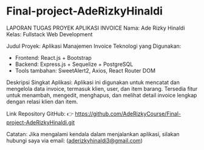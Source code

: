 # Final-project-AdeRizkyHinaldi
LAPORAN TUGAS PROYEK APLIKASI INVOICE
Nama: Ade Rizky Hinaldi
Kelas: Fullstack Web Development

Judul Proyek: Aplikasi Manajemen Invoice
Teknologi yang Digunakan:
- Frontend: React.js + Bootstrap
- Backend: Express.js + Sequelize + PostgreSQL
- Tools tambahan: SweetAlert2, Axios, React Router DOM

Deskripsi Singkat Aplikasi:
Aplikasi ini digunakan untuk mencatat dan mengelola data invoice, termasuk klien, user, dan item barang. Tersedia fitur untuk menambah, mengedit, menghapus, dan melihat detail invoice lengkap dengan relasi klien dan item.

Link Repository GitHub:
👉 https://github.com/AdeRizkyCourse/Final-project-AdeRizkyHinaldi.git

Catatan:
Jika mengalami kendala dalam menjalankan aplikasi, silakan hubungi saya via email: (aderizkyhinaldi3@gmail.com)

